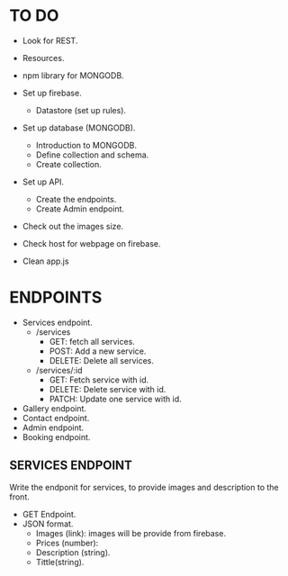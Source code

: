 # TO DO

- Look for REST.
- Resources. 
- npm library for MONGODB.


- Set up firebase.
    - Datastore (set up rules).  
- Set up database (MONGODB).
    - Introduction to MONGODB.
    - Define collection and schema.
    - Create collection.
- Set up API.
    - Create the endpoints. 
    - Create Admin endpoint.
- Check out the images size.
- Check host for webpage on firebase. 

- Clean app.js



# ENDPOINTS

- Services endpoint.
    - /services
        - GET: fetch all services.
        - POST: Add a new service.
        - DELETE: Delete all services.
    - /services/:id 
        - GET: Fetch service with id.
        - DELETE: Delete service with id.
        - PATCH: Update one service with id. 
- Gallery endpoint.
- Contact endpoint.
- Admin endpoint. 
- Booking endpoint.

## SERVICES ENDPOINT

Write the endponit for services, to provide images and description to the front.

- GET Endpoint.
- JSON format.
    - Images (link): images will be provide from firebase. 
    - Prices (number):
    - Description (string). 
    - Tittle(string).

